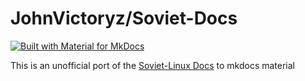 # JohnVictoryz/Soviet-Docs

[![Built with Material for MkDocs](https://img.shields.io/badge/Material_for_MkDocs-526CFE?style=for-the-badge&logo=MaterialForMkDocs&logoColor=black)](https://squidfunk.github.io/mkdocs-material/)

This is an unofficial port of the [Soviet-Linux Docs](https://github.com/Soviet-Linux) to mkdocs material
